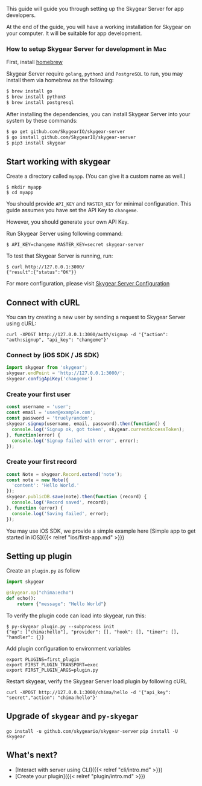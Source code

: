 This guide will guide you through setting up the Skygear Server for app developers.

At the end of the guide, you will have a working installation for Skygear
on your computer. It will be suitable for app development.

### How to setup Skygear Server for development in Mac

First, install [homebrew](http://brew.sh)

Skygear Server require `golang`, `python3` and `PostgreSQL` to run, you may install
them via homebrew as the following:

``` bash
$ brew install go
$ brew install python3
$ brew install postgresql
```

After installing the dependencies, you can install Skygear Server into your system
by these commands:

``` bash
$ go get github.com/SkygearIO/skygear-server
$ go install github.com/SkygearIO/skygear-server
$ pip3 install skygear
```

## Start working with skygear

Create a directory called `myapp`. (You can give it a custom name as well.)

```
$ mkdir myapp
$ cd myapp
```

You should provide `API_KEY` and `MASTER_KEY` for minimal configuration. This
guide assumes you have set the API Key to `changeme`. 

However, you should
generate your own API Key.

Run Skygear Server using following command:

```
$ API_KEY=changeme MASTER_KEY=secret skygear-server
```

To test that Skygear Server is running, run:

```
$ curl http://127.0.0.1:3000/
{"result":{"status":"OK"}}
```

For more configuration, please visit
[Skygear Server Configuration](/server/guide)

## Connect with cURL

You can try creating a new user by sending a request to Skygear Server using cURL:

```
curl -XPOST http://127.0.0.1:3000/auth/signup -d '{"action": "auth:signup", "api_key": "changeme"}'
```

### Connect by (iOS SDK / JS SDK)

``` javascript
import skygear from 'skygear';
skygear.endPoint = 'http://127.0.0.1:3000/';
skygear.configApiKey('changeme')
```

### Create your first user

``` javascript
const username = 'user';
const email = 'user@example.com';
const password = 'truelyrandom';
skygear.signup(username, email, password).then(function() {
  console.log('Signup ok, got token', skygear.currentAccessToken);
}, function(error) {
  console.log('Signup failed with error', error);
});
```

### Create your first record

``` javascript
const Note = skygear.Record.extend('note');
const note = new Note({
  'content': 'Hello World.'
});
skygear.publicDB.save(note).then(function (record) {
  console.log('Record saved', record);
}, function (error) {
  console.log('Saving failed', error);
});
```

You may use iOS SDK, we provide a simple example here [Simple app to get started in iOS]({{< relref "ios/first-app.md" >}})

## Setting up plugin

Create an `plugin.py` as follow

```python
import skygear

@skygear.op("chima:echo")
def echo():
    return {"message": "Hello World"}
```

To verify the plugin code can load into skygear, run this:

```shell
$ py-skygear plugin.py --subprocess init
{"op": ["chima:hello"], "provider": [], "hook": [], "timer": [], "handler": {}}
```

Add plugin configuration to environment variables

```
export PLUGINS=first_plugin
export FIRST_PLUGIN_TRANSPORT=exec
export FIRST_PLUGIN_ARGS=plugin.py
```

Restart skygear, verify the Skygear Server load plugin by following cURL

```
curl -XPOST http://127.0.0.1:3000/chima/hello -d '{"api_key": "secret","action": "chima:hello"}'
```

## Upgrade of `skygear` and `py-skyegar`

`go install -u github.com/skygeario/skygear-server`
`pip install -U skygear`

## What's next?

- [Interact with server using CLI]({{< relref "cli/intro.md" >}})
- [Create your plugin]({{< relref "plugin/intro.md" >}})
